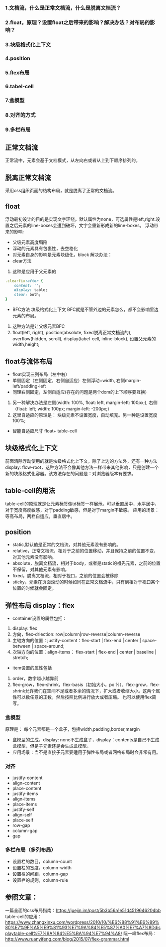### 1.文档流，什么是正常文档流，什么是脱离文档流？
### 2.float，原理？设置float之后带来的影响？解决办法？对布局的影响？
### 3.块级格式化上下文
### 4.position
### 5.flex布局
### 6.tabel-cell
### 7.盒模型
### 8.对齐的方式
### 9.多栏布局

## 正常文档流
正常流中，元素会基于文档模式，从左向右或者从上到下顺序排列的。

## 脱离正常文档流
采用css组织页面的结构布局，就是脱离了正常的文档流。

## float
浮动最初设计的目的是实现文字环绕。默认属性为none，可选属性是left,right.设置之后元素的line-boxes会遭到破坏，文字会重新形成新的line-boxes。
浮动带来的影响:
- 父级元素高度塌陷
- 浮动的元素具有包裹性，去空格化
- 对元素自身的影响是元素块级化，block
解决办法：
- clear方法
1. 这种是应用于父元素的
```ruby
.clearfix:after {
    content: '';
    display: table;
    clear: both;
}
```
- BFC方法 块级格式化上下文
BFC就是不管外边的元素怎么，都不会影响里边元素的布局。
1. 这种方法是让父级元素BFC
2. float(left, right), position(absolute, fixed脱离正常文档流的), overflow(hidden, scroll), display(tabel-cell, inline-block), 设置父元素的width,height;

## float与流体布局
- float实现三列布局（左中右）
- 单侧固定（左侧固定，右侧自适应）左侧浮动+width, 右侧margin-left/padding-left
- 同理右侧固定，左侧自适应(存在的问题是两个dom的上下顺序要互换)
1. 另一种解决办法是左侧(width: 100%, float: left, margin-left: 100px;),
右侧（float: left; width: 100px; margin-left: -200px;）
2. 这里自适应的原理是： 块级元素不设置宽度，自动填充。另一种是设置宽度100%;
- 智能自适应尺寸 float+ table-cell


## 块级格式化上下文
前面清除浮动使用的就是块级格式化上下文，除了上边的方法外，还有一种方法display: flow-root，这种方法不会像其他方法一样带来其他影响，只是创建一个新的块级格式化容器。该方法存在的问题是：对浏览器版本有要求。

## table-cell的用法
table-cell的原理就是让元素标签像td标签一样展示。可以垂直居中，水平居中，对于宽度高度敏感，对于padding敏感，但是对于margin不敏感。
应用的场景：等高布局，两栏自适应，垂直居中。

## position
- static,默认值是正常的文档流，对其他元素没有影响的。
- relative，正常文档流，相对于之前的位置移动，并且保持之前的位置不变，对其他元素没有影响。
- absolute，脱离文档流，相对于body，或者是static的祖先元素，之前的位置不保留，对其他元素有影响。
- fixed，脱离文档流，相对于视口，之前的位置会被移除
- sticky，元素在页面滚动的时候如同在正常文档流中，只有到相对于视口某个位置的时候就会固定。

## 弹性布局 display：flex
- container设置的属性包括：
1. display: flex
2. 方向，flex-driection: row|column|row-reverse|column-reverse
3. 主轴方向的位置：justify-content：flex-start | flex-end | center | space-between | space-around;
4. 次轴方向的位置：align-items： flex-start | flex-end | center | baseline | stretch;
- item设置的属性包括
1. order，数字越小越靠前
2. flex-grow，flex-shrink，flex-basis（初始大小，px %），flex-grow，flex-shrink允许我们在空间不足或者多余的情况下，扩大或者收缩大小。这两个属性可以数任意的正数，然后按照比例进行放大或者压缩。 也可以使用flex简写。

### 盒模型
原理是： 每个元素都是一个盒子，包括width,padding,border,margin
- 盒模型的生成，display: none不生成盒子，display：contents是自己不生成盒模型，但是子元素还是会生成盒模型。
- 应用场景：当不是直接子元素要适用于弹性布局或者网格布局时会非常有用。

### 对齐
- justify-content
- align-content
- place-content
- justify-items
- align-items
- place-items
- justify-self
- align-self
- place-self
- row-gap
- column-gap
- gap

### 多栏布局（多列布局）
- 设置栏的数目，column-count
- 设置栏的宽度，column-width
- 设置栏的间距，column-gap
- 设置栏的规则，column-rule



## 参照文章：
一篇全面的css布局指南：https://juejin.im/post/5b3b56a1e51d4519646204bb
table-cell的应用：https://www.zhangxinxu.com/wordpress/2010/10/%E6%88%91%E6%89%80%E7%9F%A5%E9%81%93%E7%9A%84%E5%87%A0%E7%A7%8Ddisplaytable-cell%E7%9A%84%E5%BA%94%E7%94%A8/
阮一峰flex布局：http://www.ruanyifeng.com/blog/2015/07/flex-grammar.html